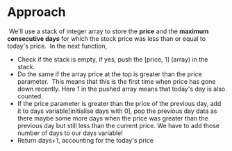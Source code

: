 # Approach
​
We'll use a stack of integer array to store the **price** and the **maximum consecutive days** for which the stock price was less than or equal to today's price.
​
In the next function,
​
* Check if the stack is empty, if yes, push the [price, 1] (array) in the stack.
* Do the same if the array price at the top is greater than the price parameter.
​
This means that this is the first time when price has gone down recently. Here 1 in the pushed array means that today's day is also counted.
​
* If the price parameter is greater than the price of the previous day, add it to days variable[initialise days with 0], pop the previous day data as there maybe some more days when the price was greater than the previous day but still less than the current price. We have to add those number of days to our days variable!
* Return days+1, accounting for the today's price
​
​
​
​
​